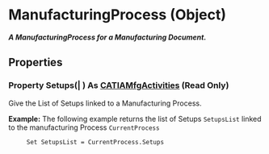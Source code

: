 # ManufacturingProcess (Object)

**_A ManufacturingProcess for a Manufacturing Document._**

## Properties

### Property **Setups**(| ) As [CATIAMfgActivities](../ManufacturingInterfaces/interface_MfgActivities_36625.md) (Read Only)

   Give the List of Setups linked to a Manufacturing Process.

**Example:**     The following example returns the list of Setups `SetupsList` linked to the manufacturing Process `CurrentProcess`

```VBScript
     Set SetupsList = CurrentProcess.Setups

```